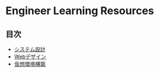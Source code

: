 # Engineer Learning Resources

## 目次

- [システム設計](./system_design.md)
- [Webデザイン](./web_design.md)
- [仮想環境構築](./virtual_environment.md)